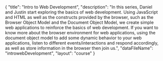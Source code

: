 {
	"title": "Intro to Web Development",
	"description": "In this series, Daniel and Justin start exploring the basics of web development. Using JavaScript and HTML as well as the constructs provided by the browser, such as the Browser Object Model and the Document Object Model, we create simple web applications to reinforce the basics of web development. If you want to know more about the browser environment for web applications, using the document object model to add some dynamic behavior to your web applications, listen to different events/interactions and respond accordingly, as well as store information in the browser then join us.",
	"dataFileName": "introwebDevelopment",
	"layout": "course"
}